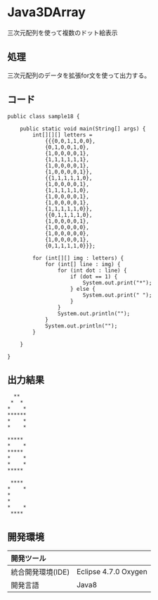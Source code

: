 # Java3DArray
三次元配列を使って複数のドット絵表示

## 処理
三次元配列のデータを拡張for文を使って出力する。

## コード
```
public class sample18 {

	public static void main(String[] args) {
		int[][][] letters =
        	{{{0,0,1,1,0,0},
         	{0,1,0,0,1,0},
         	{1,0,0,0,0,1},
         	{1,1,1,1,1,1},
         	{1,0,0,0,0,1},
         	{1,0,0,0,0,1}},
         	{{1,1,1,1,1,0},
         	{1,0,0,0,0,1},
         	{1,1,1,1,1,0},
         	{1,0,0,0,0,1},
         	{1,0,0,0,0,1},
         	{1,1,1,1,1,0}},
         	{{0,1,1,1,1,0},
         	{1,0,0,0,0,1},
         	{1,0,0,0,0,0},
         	{1,0,0,0,0,0},
         	{1,0,0,0,0,1},
         	{0,1,1,1,1,0}}};

		for (int[][] img : letters) {
			for (int[] line : img) {
				for (int dot : line) {
					if (dot == 1) {
						System.out.print("*");
					} else {
						System.out.print(" ");
					}
				}
				System.out.println("");
			}
			System.out.println("");
		}

	}

}
```

## 出力結果  
```
  **  
 *  * 
*    *
******
*    *
*    *

***** 
*    *
***** 
*    *
*    *
***** 

 **** 
*    *
*     
*     
*    *
 **** 
```
  
## 開発環境
| 開発ツール |  |
|:-|:-|
| 統合開発環境(IDE) | Eclipse 4.7.0 Oxygen |
| 開発言語 | Java8 |
